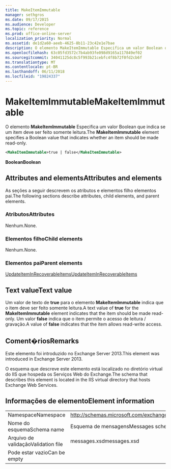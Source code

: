 ```yaml
---
title: MakeItemImmutable
manager: sethgros
ms.date: 09/17/2015
ms.audience: Developer
ms.topic: reference
ms.prod: office-online-server
localization_priority: Normal
ms.assetid: de1d2a60-aeeb-4625-8b11-23c42e1e7bae
description: O elemento MakeItemImmutable Especifica um valor Boolean que indica se um item deve ser feito somente leitura.
ms.openlocfilehash: 63c05fd3572c7b4ab93fe098d9165a117849ef02
ms.sourcegitcommit: 34041125dc8c5f993b21cebfc4f8b72f0fd2cb6f
ms.translationtype: MT
ms.contentlocale: pt-BR
ms.lasthandoff: 06/11/2018
ms.locfileid: "19824337"
---
```

# <a name="makeitemimmutable"></a><span data-ttu-id="5c857-103">MakeItemImmutable</span><span class="sxs-lookup"><span data-stu-id="5c857-103">MakeItemImmutable</span></span>

<span data-ttu-id="5c857-104">O elemento **MakeItemImmutable** Especifica um valor Boolean que indica se um item deve ser feito somente leitura.</span><span class="sxs-lookup"><span data-stu-id="5c857-104">The **MakeItemImmutable** element specifies a Boolean value that indicates whether an item should be made read-only.</span></span> 
  
```XML
<MakeItemImmutable>true | false</MakeItemImmutable>
```

 <span data-ttu-id="5c857-105">**Boolean**</span><span class="sxs-lookup"><span data-stu-id="5c857-105">**Boolean**</span></span>
## <a name="attributes-and-elements"></a><span data-ttu-id="5c857-106">Attributes and elements</span><span class="sxs-lookup"><span data-stu-id="5c857-106">Attributes and elements</span></span>

<span data-ttu-id="5c857-107">As seções a seguir descrevem os atributos e elementos filho elementos pai.</span><span class="sxs-lookup"><span data-stu-id="5c857-107">The following sections describe attributes, child elements, and parent elements.</span></span>
  
### <a name="attributes"></a><span data-ttu-id="5c857-108">Atributos</span><span class="sxs-lookup"><span data-stu-id="5c857-108">Attributes</span></span>

<span data-ttu-id="5c857-109">Nenhum.</span><span class="sxs-lookup"><span data-stu-id="5c857-109">None.</span></span>
  
### <a name="child-elements"></a><span data-ttu-id="5c857-110">Elementos filho</span><span class="sxs-lookup"><span data-stu-id="5c857-110">Child elements</span></span>

<span data-ttu-id="5c857-111">Nenhum.</span><span class="sxs-lookup"><span data-stu-id="5c857-111">None.</span></span>
  
### <a name="parent-elements"></a><span data-ttu-id="5c857-112">Elementos pai</span><span class="sxs-lookup"><span data-stu-id="5c857-112">Parent elements</span></span>

[<span data-ttu-id="5c857-113">UpdateItemInRecoverableItems</span><span class="sxs-lookup"><span data-stu-id="5c857-113">UpdateItemInRecoverableItems</span></span>](updateiteminrecoverableitems.md)
  
## <a name="text-value"></a><span data-ttu-id="5c857-114">Text value</span><span class="sxs-lookup"><span data-stu-id="5c857-114">Text value</span></span>

<span data-ttu-id="5c857-115">Um valor de texto de **true** para o elemento **MakeItemImmutable** indica que o item deve ser feito somente leitura.</span><span class="sxs-lookup"><span data-stu-id="5c857-115">A text value of **true** for the **MakeItemImmutable** element indicates that the item should be made read-only.</span></span> <span data-ttu-id="5c857-116">Um valor **false** indica que o item permite o acesso de leitura / gravação.</span><span class="sxs-lookup"><span data-stu-id="5c857-116">A value of **false** indicates that the item allows read-write access.</span></span> 
  
## <a name="remarks"></a><span data-ttu-id="5c857-117">Coment�rios</span><span class="sxs-lookup"><span data-stu-id="5c857-117">Remarks</span></span>

<span data-ttu-id="5c857-118">Este elemento foi introduzido no Exchange Server 2013.</span><span class="sxs-lookup"><span data-stu-id="5c857-118">This element was introduced in Exchange Server 2013.</span></span>
  
<span data-ttu-id="5c857-119">O esquema que descreve este elemento está localizado no diretório virtual do IIS que hospeda os Serviços Web do Exchange.</span><span class="sxs-lookup"><span data-stu-id="5c857-119">The schema that describes this element is located in the IIS virtual directory that hosts Exchange Web Services.</span></span>
  
## <a name="element-information"></a><span data-ttu-id="5c857-120">Informações de elemento</span><span class="sxs-lookup"><span data-stu-id="5c857-120">Element information</span></span>

|||
|:-----|:-----|
|<span data-ttu-id="5c857-121">Namespace</span><span class="sxs-lookup"><span data-stu-id="5c857-121">Namespace</span></span>  <br/> |http://schemas.microsoft.com/exchange/services/2006/messages  <br/> |
|<span data-ttu-id="5c857-122">Nome do esquema</span><span class="sxs-lookup"><span data-stu-id="5c857-122">Schema name</span></span>  <br/> |<span data-ttu-id="5c857-123">Esquema de mensagens</span><span class="sxs-lookup"><span data-stu-id="5c857-123">Messages schema</span></span>  <br/> |
|<span data-ttu-id="5c857-124">Arquivo de validação</span><span class="sxs-lookup"><span data-stu-id="5c857-124">Validation file</span></span>  <br/> |<span data-ttu-id="5c857-125">messages.xsd</span><span class="sxs-lookup"><span data-stu-id="5c857-125">messages.xsd</span></span>  <br/> |
|<span data-ttu-id="5c857-126">Pode estar vazio</span><span class="sxs-lookup"><span data-stu-id="5c857-126">Can be empty</span></span>  <br/> ||
   

